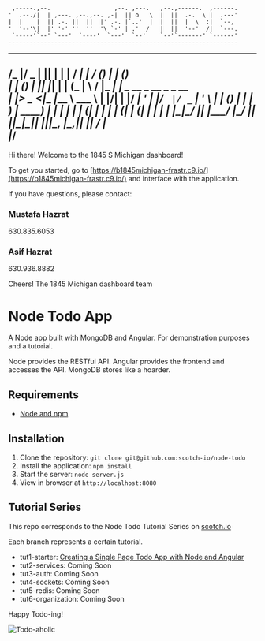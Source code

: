 
     ,-----.,--.                  ,--. ,---.   ,--.,------.  ,------.
    '  .--./|  | ,---. ,--.,--. ,-|  || o   \  |  ||  .-.  \ |  .---'
    |  |    |  || .-. ||  ||  |' .-. |`..'  |  |  ||  |  \  :|  `--, 
    '  '--'\|  |' '-' ''  ''  '\ `-' | .'  /   |  ||  '--'  /|  `---.
     `-----'`--' `---'  `----'  `---'  `--'    `--'`-------' `------'
    ----------------------------------------------------------------- 

  __  ___  _  _   _____    _____   __  __ _      _     _                   
 /_ |/ _ \| || | | ____|  / ____| |  \/  (_)    | |   (_)                  
  | | (_) | || |_| |__   | (___   | \  / |_  ___| |__  _  __ _  __ _ _ __  
  | |> _ <|__   _|___ \   \___ \  | |\/| | |/ __| '_ \| |/ _` |/ _` | '_ \ 
  | | (_) |  | |  ___) |  ____) | | |  | | | (__| | | | | (_| | (_| | | | |
  |_|\___/   |_| |____/  |_____/  |_|  |_|_|\___|_| |_|_|\__, |\__,_|_| |_|
                                                          __/ |            
                                                         |___/             
  -------------------------------------------------------------------------
  
Hi there! Welcome to the 1845 S Michigan dashboard!

To get you started, go to [https://b1845michigan-frastr.c9.io/](https://b1845michigan-frastr.c9.io/) and interface with the application.

If you have questions, please contact:
### Mustafa Hazrat
630.835.6053

### Asif Hazrat
630.936.8882

Cheers!
The 1845 Michigan dashboard team

# Node Todo App

A Node app built with MongoDB and Angular. For demonstration purposes and a tutorial.

Node provides the RESTful API. Angular provides the frontend and accesses the API. MongoDB stores like a hoarder.

## Requirements

- [Node and npm](http://nodejs.org)

## Installation

1. Clone the repository: `git clone git@github.com:scotch-io/node-todo`
2. Install the application: `npm install`
3. Start the server: `node server.js`
4. View in browser at `http://localhost:8080`

## Tutorial Series

This repo corresponds to the Node Todo Tutorial Series on [scotch.io](http://scotch.io)

Each branch represents a certain tutorial.
- tut1-starter: [Creating a Single Page Todo App with Node and Angular](http://scotch.io/tutorials/javascript/creating-a-single-page-todo-app-with-node-and-angular)
- tut2-services: Coming Soon
- tut3-auth: Coming Soon
- tut4-sockets: Coming Soon
- tut5-redis: Coming Soon
- tut6-organization: Coming Soon

Happy Todo-ing!

![Todo-aholic](http://i.imgur.com/ikyqgrn.png)